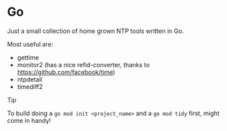 # Go

Just a small collection of home grown NTP tools written in Go.

Most useful are:

 * gettime
 * monitor2 (has a nice refid-converter, thanks to https://github.com/facebook/time)
 * ntpdetail
 * timediff2

> [!TIP]
> To build doing a `go mod init <project_name>` and a `go mod tidy` first, might come in handy!


